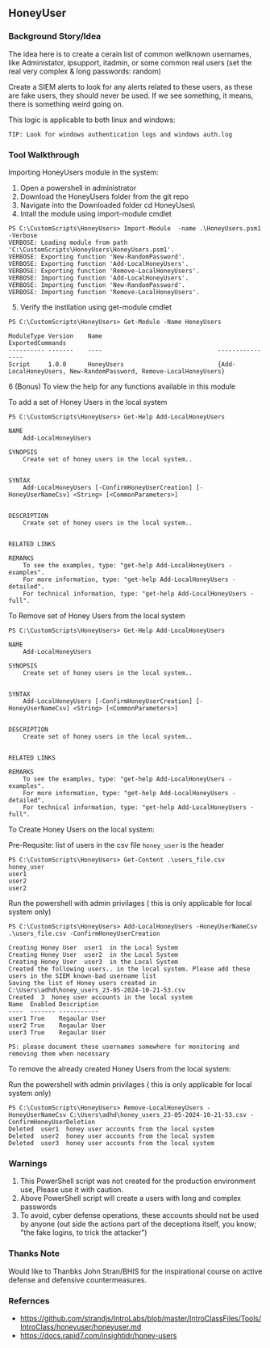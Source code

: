 ## HoneyUser

### Background Story/Idea

The idea here is to create a cerain list of common wellknown usernames, like Administator, ipsupport, itadmin, or some common real users (set the real very complex & long passwords: random)

Create a SIEM alerts to look for any alerts related to these users, as these are fake users, they should never be used. If we see something, it means, there is something weird going on. 

This logic is applicable to both linux and windows:

    TIP: Look for windows authentication logs and windows auth.log

### Tool Walkthrough

Importing HoneyUsers module in the system:

1. Open a powershell in administrator
2. Download the HoneyUsers folder from the git repo
3. Navigate into the Downloaded folder cd HoneyUses\
4. Intall the module using import-module cmdlet
```
PS C:\CustomScripts\HoneyUsers> Import-Module  -name .\HoneyUsers.psm1 -Verbose
VERBOSE: Loading module from path 'C:\CustomScripts\HoneyUsers\HoneyUsers.psm1'.
VERBOSE: Exporting function 'New-RandomPassword'.
VERBOSE: Exporting function 'Add-LocalHoneyUsers'.
VERBOSE: Exporting function 'Remove-LocalHoneyUsers'.
VERBOSE: Importing function 'Add-LocalHoneyUsers'.
VERBOSE: Importing function 'New-RandomPassword'.
VERBOSE: Importing function 'Remove-LocalHoneyUsers'.
```
5. Verify the instllation using get-module cmdlet
```
PS C:\CustomScripts\HoneyUsers> Get-Module -Name HoneyUsers

ModuleType Version    Name                                ExportedCommands
---------- -------    ----                                ----------------
Script     1.0.0      HoneyUsers                          {Add-LocalHoneyUsers, New-RandomPassword, Remove-LocalHoneyUsers}
```
6 (Bonus) To view the help for any functions available in this module

To add a set of Honey Users in the local system
```
PS C:\CustomScripts\HoneyUsers> Get-Help Add-LocalHoneyUsers

NAME
    Add-LocalHoneyUsers

SYNOPSIS
    Create set of honey users in the local system..


SYNTAX
    Add-LocalHoneyUsers [-ConfirmHoneyUserCreation] [-HoneyUserNameCsv] <String> [<CommonParameters>]


DESCRIPTION
    Create set of honey users in the local system..


RELATED LINKS

REMARKS
    To see the examples, type: "get-help Add-LocalHoneyUsers -examples".
    For more information, type: "get-help Add-LocalHoneyUsers -detailed".
    For technical information, type: "get-help Add-LocalHoneyUsers -full".
```

To Remove set of Honey Users from the local system

```
PS C:\CustomScripts\HoneyUsers> Get-Help Add-LocalHoneyUsers

NAME
    Add-LocalHoneyUsers

SYNOPSIS
    Create set of honey users in the local system..


SYNTAX
    Add-LocalHoneyUsers [-ConfirmHoneyUserCreation] [-HoneyUserNameCsv] <String> [<CommonParameters>]


DESCRIPTION
    Create set of honey users in the local system..


RELATED LINKS

REMARKS
    To see the examples, type: "get-help Add-LocalHoneyUsers -examples".
    For more information, type: "get-help Add-LocalHoneyUsers -detailed".
    For technical information, type: "get-help Add-LocalHoneyUsers -full".
```

To Create Honey Users on the local system: 

Pre-Requsite: list of users in the csv file `honey_user` is the header

```
PS C:\CustomScripts\HoneyUsers> Get-Content .\users_file.csv
honey_user
user1
user2
user2
```

Run the powershell with admin privilages ( this is only applicable for local system only)
```
PS C:\CustomScripts\HoneyUsers> Add-LocalHoneyUsers -HoneyUserNameCsv .\users_file.csv -ConfirmHoneyUserCreation

Creating Honey User  user1  in the Local System
Creating Honey User  user2  in the Local System
Creating Honey User  user3  in the Local System
Created the following users.. in the local system. Please add these users in the SIEM known-bad username list
Saving the list of Honey users created in  C:\Users\adhd\honey_users_23-05-2024-10-21-53.csv
Created  3  honey user accounts in the local system
Name  Enabled Description
----  ------- -----------
user1 True    Regaular User
user2 True    Regaular User
user3 True    Regaular User
```

    PS: please document these usernames somewhere for monitoring and removing them when necessary

To remove the already created Honey Users from the local system: 

Run the powershell with admin privilages ( this is only applicable for local system only)
```
PS C:\CustomScripts\HoneyUsers> Remove-LocalHoneyUsers -HoneyUserNameCsv C:\Users\adhd\honey_users_23-05-2024-10-21-53.csv -ConfirmHoneyUserDeletion
Deleted  user1  honey user accounts from the local system
Deleted  user2  honey user accounts from the local system
Deleted  user3  honey user accounts from the local system
```
### Warnings

1. This PowerShell script was not created for the production environment use, Please use it with caution. 
2. Above PowerShell script will create a users with long and complex passwords
3. To avoid, cyber defense operations, these accounts should not be used by anyone (out side the actions part of the deceptions itself, you know; "the fake logins, to trick the attacker")


### Thanks Note
Would like to Thanbks John Stran/BHIS for the inspirational course on active defense and defensive countermeasures.

### Refernces

- https://github.com/strandjs/IntroLabs/blob/master/IntroClassFiles/Tools/IntroClass/honeyuser/honeyuser.md
- https://docs.rapid7.com/insightidr/honey-users


